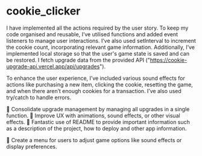 # cookie_clicker

I have implemented all the actions required by the user story. To keep my code organised and reusable, I’ve utilised functions and added event listeners to manage user interactions. I’ve also used setInterval to increment the cookie count, incorporating relevant game information. Additionally, I’ve implemented local storage so that the user's game state is saved and can be restored. I fetch upgrade data from the provided API ("https://cookie-upgrade-api.vercel.app/api/upgrades").

To enhance the user experience, I’ve included various sound effects for actions like purchasing a new item, clicking the cookie, resetting the game, and when there aren’t enough cookies for a transaction. I’ve also used try/catch to handle errors.

🏹 Consolidate upgrade management by managing all upgrades in a single function.
🏹 Improve UX with animations, sound effects, or other visual effects.
🏹 Fantastic use of README to provide important information such as a description of the project, how to deploy and other app information.

🏹 Create a menu for users to adjust game options like sound effects or display preferences.
